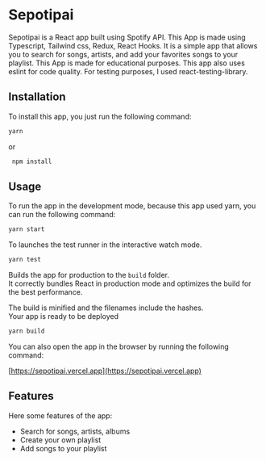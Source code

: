 # Sepotipai

Sepotipai is a React app built using Spotify API. This App is made using Typescript, Tailwind css, Redux, React Hooks. It is a simple app that allows you to search for songs, artists, and add your favorites songs to your playlist. This App is made for educational purposes. This app also uses eslint for code quality. For testing purposes, I used react-testing-library.

## Installation

To install this app, you just run the following command:

```bash
yarn
```

or

```bash
 npm install
```

## Usage

To run the app in the development mode, because this app used yarn, you can run the following command:

```bash
yarn start
```

To launches the test runner in the interactive watch mode.

```bash
yarn test
```

Builds the app for production to the `build` folder.\
It correctly bundles React in production mode and optimizes the build for the best performance.

The build is minified and the filenames include the hashes.\
Your app is ready to be deployed

```bash
yarn build
```

You can also open the app in the browser by running the following command:

[https://sepotipai.vercel.app](https://sepotipai.vercel.app)

## Features

Here some features of the app:

- Search for songs, artists, albums
- Create your own playlist
- Add songs to your playlist
